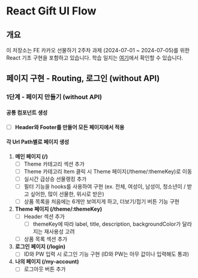 # React Gift UI Flow

## 개요
이 저장소는 FE 카카오 선물하기 2주차 과제 (2024-07-01 ~ 2024-07-05)를 위한 React 기초 구현을 포함하고 있습니다. 학습 일지는 [여기](https://www.notion.so/TIL-FE-25dbeb894e884b889eca0fa3e4e13904)에서 확인할 수 있습니다.

## 페이지 구현 - Routing, 로그인 (without API)

### 1단계 - 페이지 만들기 (without API)

#### 공통 컴포넌트 생성
- [ ] **Header와 Footer를 만들어 모든 페이지에서 적용**

#### 각 Url Path별로 페이지 생성

1. **메인 페이지 (/)**
   - [ ] Theme 카테고리 섹션 추가
   - [ ] Theme 카테고리 Item 클릭 시 Theme 페이지(/theme/:themeKey)로 이동
   - [ ] 실시간 급상승 선물랭킹 추가
   - [ ] 필터 기능을 hooks를 사용하여 구현 (ex. 전체, 여성이, 남성이, 청소년이 / 받고 싶어한, 많이 선물한, 위시로 받은)
   - [ ] 상품 목록을 처음에는 6개만 보여지게 하고, 더보기/접기 버튼 기능 구현

2. **Theme 페이지 (/theme/:themeKey)**
   - [ ] Header 섹션 추가
     - [ ] themeKey에 따라 label, title, description, backgroundColor가 달라지는 재사용성 고려
   - [ ] 상품 목록 섹션 추가

3. **로그인 페이지 (/login)**
   - [ ] ID와 PW 입력 시 로그인 기능 구현 (ID와 PW는 아무 값이나 입력해도 통과)

4. **나의 페이지 (/my-account)**
   - [ ] 로그아웃 버튼 추가
